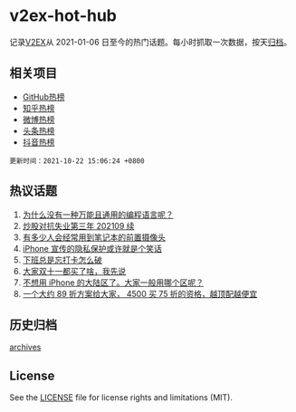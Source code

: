 # v2ex-hot-hub

 记录[V2EX](https://www.v2ex.com/)从 2021-01-06 日至今的热门话题。每小时抓取一次数据，按天[归档](archives)。
 
 ## 相关项目

- [GitHub热榜](https://github.com/lonnyzhang423/github-hot-hub)
- [知乎热榜](https://github.com/lonnyzhang423/zhihu-hot-hub)
- [微博热榜](https://github.com/lonnyzhang423/weibo-hot-hub)
- [头条热榜](https://github.com/lonnyzhang423/toutiao-hot-hub)
- [抖音热榜](https://github.com/lonnyzhang423/douyin-hot-hub)


 `更新时间：2021-10-22 15:06:24 +0800`

## 热议话题

1. [为什么没有一种万能且通用的编程语言呢？](https://www.v2ex.com/t/809557)
1. [炒股对抗失业第三年 202109 续](https://www.v2ex.com/t/809594)
1. [有多少人会经常用到笔记本的前置摄像头](https://www.v2ex.com/t/809694)
1. [iPhone 宣传的隐私保护或许就是个笑话](https://www.v2ex.com/t/809565)
1. [下班总是忘打卡怎么破](https://www.v2ex.com/t/809691)
1. [大家双十一都买了啥，我先说](https://www.v2ex.com/t/809661)
1. [不想用 iPhone 的大陆区了。大家一般用哪个区呢？](https://www.v2ex.com/t/809570)
1. [一个大约 89 折方案给大家， 4500 买 75 折的资格，越顶配越便宜](https://www.v2ex.com/t/809635)

## 历史归档

[archives](archives)

## License

See the [LICENSE](LICENSE) file for license rights and limitations (MIT).
